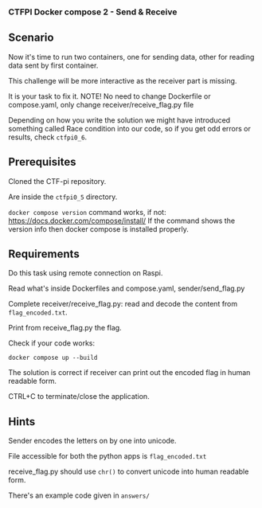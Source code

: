 ### CTFPI Docker compose 2 - Send & Receive

## Scenario

Now it's time to run two containers, one for sending data, other for reading data sent by first container.

This challenge will be more interactive as the receiver part is missing.

It is your task to fix it. NOTE! No need to change Dockerfile or compose.yaml, only change receiver/receive_flag.py file

Depending on how you write the solution we might have introduced something called Race condition into our code, so if you get odd errors or results, check `ctfpi0_6`.

## Prerequisites

Cloned the CTF-pi repository.

Are inside the `ctfpi0_5` directory.

`docker compose version` command works, if not: https://docs.docker.com/compose/install/
If the command shows the version info then docker compose is installed properly.

## Requirements

Do this task using remote connection on Raspi.

Read what's inside Dockerfiles and compose.yaml, sender/send_flag.py

Complete receiver/receive_flag.py: read and decode the content from `flag_encoded.txt`.

Print from receive_flag.py the flag.

Check if your code works:
```
docker compose up --build
```

The solution is correct if receiver can print out the encoded flag in human readable form.

CTRL+C to terminate/close the application.

## **Hints**

Sender encodes the letters on by one into unicode.

File accessible for both the python apps is `flag_encoded.txt`

receive_flag.py should use `chr()` to convert unicode into human readable form.

There's an example code given in `answers/`

